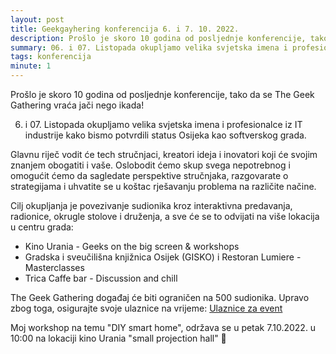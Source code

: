 ```yaml
---
layout: post
title: Geekgayhering konferencija 6. i 7. 10. 2022.
description: Prošlo je skoro 10 godina od posljednje konferencije, tako da se The Geek Gathering vraća jači nego ikada!
summary: 06. i 07. Listopada okupljamo velika svjetska imena i profesionalce iz IT industrije kako bismo potvrdili status Osijeka kao softverskog grada.
tags: konferencija
minute: 1
---
```


Prošlo je skoro 10 godina od posljednje konferencije, tako da se The Geek Gathering vraća jači nego ikada!

06. i 07. Listopada okupljamo velika svjetska imena i profesionalce iz IT industrije kako bismo potvrdili status Osijeka kao softverskog grada.

Glavnu riječ vodit će tech stručnjaci, kreatori ideja i inovatori koji će svojim znanjem obogatiti i vaše. Oslobodit ćemo skup svega nepotrebnog i omogućit ćemo da sagledate perspektive stručnjaka, razgovarate o strategijama i uhvatite se u koštac rješavanju problema na različite načine.

Cilj okupljanja je povezivanje sudionika kroz interaktivna predavanja, radionice, okrugle stolove i druženja, a sve će se to odvijati na više lokacija u centru grada:

- Kino Urania - Geeks on the big screen & workshops
- Gradska i sveučilišna knjižnica Osijek (GISKO) i Restoran Lumiere - Masterclasses
- Trica Caffe bar - Discussion and chill

The Geek Gathering događaj će biti ograničen na 500 sudionika. Upravo zbog toga, osigurajte svoje ulaznice na vrijeme: [Ulaznice za event](https://live.eventtia.com/en/the-geek-gathering-2022)

Moj workshop na temu "DIY smart home", održava se u petak 7.10.2022. u 10:00 na lokaciji kino Urania "small projection hall" 🎉 
